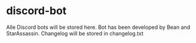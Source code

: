 # discord-bot
Alle Discord bots will be stored here. Bot has been developed by Bean and StarAssassin. Changelog will be stored in changelog.txt
